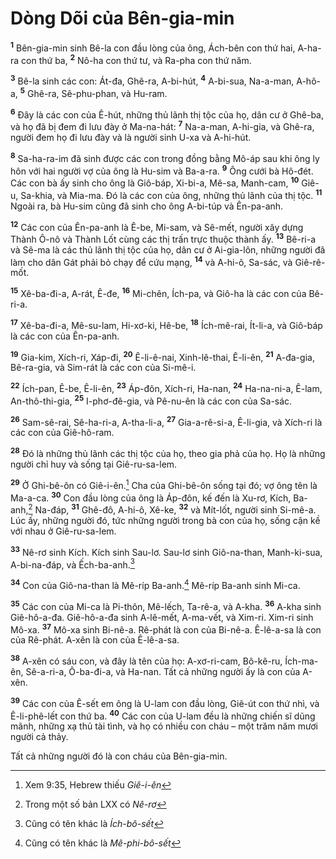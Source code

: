 # Dòng Dõi của Bên-gia-min

<sup><b>1</b></sup> Bên-gia-min sinh Bê-la con đầu lòng của ông, Ách-bên con thứ hai, A-ha-ra con thứ ba, <sup><b>2</b></sup> Nô-ha con thứ tư, và Ra-pha con thứ năm.

<sup><b>3</b></sup> Bê-la sinh các con: Át-đa, Ghê-ra, A-bi-hút, <sup><b>4</b></sup> A-bi-sua, Na-a-man, A-hô-a, <sup><b>5</b></sup> Ghê-ra, Sê-phu-phan, và Hu-ram.

<sup><b>6</b></sup> Ðây là các con của Ê-hút, những thủ lãnh thị tộc của họ, dân cư ở Ghê-ba, và họ đã bị đem đi lưu đày ở Ma-na-hát: <sup><b>7</b></sup> Na-a-man, A-hi-gia, và Ghê-ra, người đem họ đi lưu đày và là người sinh U-xa và A-hi-hút.

<sup><b>8</b></sup> Sa-ha-ra-im đã sinh được các con trong đồng bằng Mô-áp sau khi ông ly hôn với hai người vợ của ông là Hu-sim và Ba-a-ra. <sup><b>9</b></sup> Ông cưới bà Hô-đét. Các con bà ấy sinh cho ông là Giô-báp, Xi-bi-a, Mê-sa, Manh-cam, <sup><b>10</b></sup> Giê-u, Sa-khia, và Mia-ma. Ðó là các con của ông, những thủ lãnh của thị tộc. <sup><b>11</b></sup> Ngoài ra, bà Hu-sim cũng đã sinh cho ông A-bi-túp và Ên-pa-anh.

<sup><b>12</b></sup> Các con của Ên-pa-anh là Ê-be, Mi-sam, và Sê-mết, người xây dựng Thành Ô-nô và Thành Lốt cùng các thị trấn trực thuộc thành ấy. <sup><b>13</b></sup> Bê-ri-a và Sê-ma là các thủ lãnh thị tộc của họ, dân cư ở Ai-gia-lôn, những người đã làm cho dân Gát phải bỏ chạy để cứu mạng, <sup><b>14</b></sup> và A-hi-ô, Sa-sác, và Giê-rê-mốt.

<sup><b>15</b></sup> Xê-ba-đi-a, A-rát, Ê-đe, <sup><b>16</b></sup> Mi-chên, Ích-pa, và Giô-ha là các con của Bê-ri-a.

<sup><b>17</b></sup> Xê-ba-đi-a, Mê-su-lam, Hi-xơ-ki, Hê-be, <sup><b>18</b></sup> Ích-mê-rai, Ít-li-a, và Giô-báp là các con của Ên-pa-anh.

<sup><b>19</b></sup> Gia-kim, Xích-ri, Xáp-đi, <sup><b>20</b></sup> Ê-li-ê-nai, Xinh-lê-thai, Ê-li-ên, <sup><b>21</b></sup> A-đa-gia, Bê-ra-gia, và Sim-rát là các con của Si-mê-i.

<sup><b>22</b></sup> Ích-pan, Ê-be, Ê-li-ên, <sup><b>23</b></sup> Áp-đôn, Xích-ri, Ha-nan, <sup><b>24</b></sup> Ha-na-ni-a, Ê-lam, An-thô-thi-gia, <sup><b>25</b></sup> I-phơ-đê-gia, và Pê-nu-ên là các con của Sa-sác.

<sup><b>26</b></sup> Sam-sê-rai, Sê-ha-ri-a, A-tha-li-a, <sup><b>27</b></sup> Gia-a-rê-si-a, Ê-li-gia, và Xích-ri là các con của Giê-hô-ram.

<sup><b>28</b></sup> Ðó là những thủ lãnh các thị tộc của họ, theo gia phả của họ. Họ là những người chỉ huy và sống tại Giê-ru-sa-lem.

<sup><b>29</b></sup> Ở Ghi-bê-ôn có Giê-i-ên.[^1-209b8e89-09af-4ee3-a5de-c4c13ab7e0ae] Cha của Ghi-bê-ôn sống tại đó; vợ ông tên là Ma-a-ca. <sup><b>30</b></sup> Con đầu lòng của ông là Áp-đôn, kế đến là Xu-rơ, Kích, Ba-anh,[^2-209b8e89-09af-4ee3-a5de-c4c13ab7e0ae] Na-đáp, <sup><b>31</b></sup> Ghê-đô, A-hi-ô, Xê-ke, <sup><b>32</b></sup> và Mít-lốt, người sinh Si-mê-a. Lúc ấy, những người đó, tức những người trong bà con của họ, sống cận kề với nhau ở Giê-ru-sa-lem.

<sup><b>33</b></sup> Nê-rơ sinh Kích. Kích sinh Sau-lơ. Sau-lơ sinh Giô-na-than, Manh-ki-sua, A-bi-na-đáp, và Ếch-ba-anh.[^3-209b8e89-09af-4ee3-a5de-c4c13ab7e0ae]

<sup><b>34</b></sup> Con của Giô-na-than là Mê-ríp Ba-anh.[^4-209b8e89-09af-4ee3-a5de-c4c13ab7e0ae] Mê-ríp Ba-anh sinh Mi-ca.

<sup><b>35</b></sup> Các con của Mi-ca là Pi-thôn, Mê-lếch, Ta-rê-a, và A-kha. <sup><b>36</b></sup> A-kha sinh Giê-hô-a-đa. Giê-hô-a-đa sinh A-lê-mết, A-ma-vết, và Xim-ri. Xim-ri sinh Mô-xa. <sup><b>37</b></sup> Mô-xa sinh Bi-nê-a. Rê-phát là con của Bi-nê-a. Ê-lê-a-sa là con của Rê-phát. A-xên là con của Ê-lê-a-sa.

<sup><b>38</b></sup> A-xên có sáu con, và đây là tên của họ: A-xơ-ri-cam, Bô-kê-ru, Ích-ma-ên, Sê-a-ri-a, Ô-ba-đi-a, và Ha-nan. Tất cả những người ấy là con của A-xên.

<sup><b>39</b></sup> Các con của Ê-sết em ông là U-lam con đầu lòng, Giê-út con thứ nhì, và Ê-li-phê-lết con thứ ba. <sup><b>40</b></sup> Các con của U-lam đều là những chiến sĩ dũng mãnh, những xạ thủ tài tình, và họ có nhiều con cháu – một trăm năm mươi người cả thảy.

Tất cả những người đó là con cháu của Bên-gia-min.

[^1-209b8e89-09af-4ee3-a5de-c4c13ab7e0ae]: Xem 9:35, Hebrew thiếu _Giê-i-ên_

[^2-209b8e89-09af-4ee3-a5de-c4c13ab7e0ae]: Trong một số bản LXX có _Nê-rơ_

[^3-209b8e89-09af-4ee3-a5de-c4c13ab7e0ae]: Cũng có tên khác là _Ích-bô-sết_

[^4-209b8e89-09af-4ee3-a5de-c4c13ab7e0ae]: Cũng có tên khác là _Mê-phi-bô-sết_
